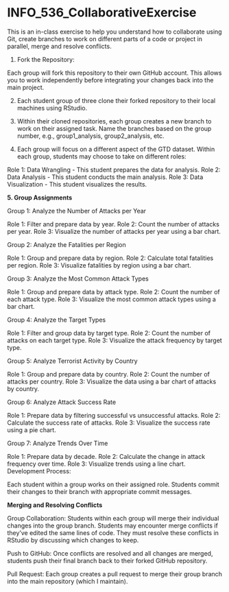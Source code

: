 # INFO_536_CollaborativeExercise

This is an in-class exercise to help you understand how to collaborate using Git, create branches to work on different parts of a code or project in parallel, merge and resolve conflicts. 

1. Fork the Repository:

Each group will fork this repository to their own GitHub account. This allows you to work independently before integrating your changes back into the main project.

2. Each student group of three clone their forked repository to their local machines using RStudio.
   
3. Within their cloned repositories, each group creates a new branch to work on their assigned task. Name the branches based on the group number, e.g., group1_analysis, group2_analysis, etc.

4. Each group will focus on a different aspect of the GTD dataset. Within each group, students may choose to take on different roles:

Role 1: Data Wrangling - This student prepares the data for analysis.
Role 2: Data Analysis - This student conducts the main analysis.
Role 3: Data Visualization - This student visualizes the results.

**5. Group Assignments**

Group 1: Analyze the Number of Attacks per Year

Role 1: Filter and prepare data by year.
Role 2: Count the number of attacks per year.
Role 3: Visualize the number of attacks per year using a bar chart.

Group 2: Analyze the Fatalities per Region

Role 1: Group and prepare data by region.
Role 2: Calculate total fatalities per region.
Role 3: Visualize fatalities by region using a bar chart.

Group 3: Analyze the Most Common Attack Types

Role 1: Group and prepare data by attack type.
Role 2: Count the number of each attack type.
Role 3: Visualize the most common attack types using a bar chart.

Group 4: Analyze the Target Types

Role 1: Filter and group data by target type.
Role 2: Count the number of attacks on each target type.
Role 3: Visualize the attack frequency by target type.

Group 5: Analyze Terrorist Activity by Country

Role 1: Group and prepare data by country.
Role 2: Count the number of attacks per country.
Role 3: Visualize the data using a bar chart of attacks by country.

Group 6: Analyze Attack Success Rate

Role 1: Prepare data by filtering successful vs unsuccessful attacks.
Role 2: Calculate the success rate of attacks.
Role 3: Visualize the success rate using a pie chart.

Group 7: Analyze Trends Over Time

Role 1: Prepare data by decade.
Role 2: Calculate the change in attack frequency over time.
Role 3: Visualize trends using a line chart.
Development Process:

Each student within a group works on their assigned role.
Students commit their changes to their branch with appropriate commit messages.

**Merging and Resolving Conflicts**

Group Collaboration:
Students within each group will merge their individual changes into the group branch.
Students may encounter merge conflicts if they’ve edited the same lines of code. They must resolve these conflicts in RStudio by discussing which changes to keep.

Push to GitHub:
Once conflicts are resolved and all changes are merged, students push their final branch back to their forked GitHub repository.

Pull Request:
Each group creates a pull request to merge their group branch into the main repository (which I maintain).


